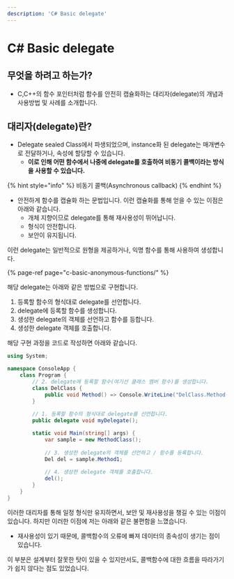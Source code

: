 ```yaml
---
description: 'C# Basic delegate'
---
```


# C\# Basic delegate

## 무엇을 하려고 하는가?

* C,C++의 함수 포인터처럼 함수를 안전히 캡슐화하는 대리자\(delegate\)의 개념과 사용방법 및 사례를 소개합니다.



## 대리자\(delegate\)란?

* Delegate sealed Class에서 파생되었으며, instance화 된 delegate는 매개변수로 전달하거나, 속성에 할당할 수 있습니다.
  * **이로 인해 어떤 함수에서 나중에 delegate를 호출하여 비동기 콜백이라는 방식을 사용할 수 있습니다.**

{% hint style="info" %}
비동기 콜백\(Asynchronous callback\)
{% endhint %}

* 안전하게 함수를 캡슐화 하는 문법입니다. 이런 캡슐화를 통해 얻을 수 있는 이점은 아래와 같습니다.
  * 개체 지향이므로 delegate를 통해 재사용성이 뛰어납니다.
  * 형식이 안전합니다.
  * 보안이 유지됩니다.

이런 delegate는 일반적으로 원형을 제공하거나, 익명 함수를 통해 사용하여 생성합니다.

{% page-ref page="c-basic-anonymous-functions/" %}

해당 delegate는 아래와 같은 방법으로 구현합니다.

1. 등록할 함수의 형식대로 delegate를 선언합니다.
2. delegate에 등록할 함수를 생성합니다.
3. 생성한 delegate의 객체를 선언하고 함수를 등합니다.
4. 생성한 delegate 객체를 호출합니다.

해당 구현 과정을 코드로 작성하면 아래와 같습니다.

```csharp
using System;

namespace ConsoleApp {
    class Program {
        // 2. delegate에 등록할 함수(여기선 클래스 멤버 함수)를 생성합니다.
        class DelClass { 
            public void Method() => Console.WriteLine("DelClass.Method()");
        }
        
        // 1. 등록할 함수의 형식대로 delegate를 선언합니다.
        public delegate void myDelegate();

        static void Main(string[] args) {
            var sample = new MethodClass();
            
            // 3. 생성한 delegate의 객체를 선언하고 / 함수를 등록합니다.
            Del del = sample.Method1;
            
            // 4. 생성한 delegate 객체를 호출합니다.
            del();
        }
    }
}
```



이러한 대리자를 통해 일정 형식만 유지하면서, 보안 및 재사용성을 챙길 수 있는 이점이 있습니다. 하지만 이러한 이점에 저는 아래와 같은 불편함을 느꼈습니다.

* 재사용성이 있기 때문에, 콜백함수의 오류에 빠져 데이터의 종속성이 생기는 점이 있습니다.

이 부분은 설계부터 잘못한 탓이 있을 수 있지만서도, 콜백함수에 대한 흐름을 따라가기가 쉽지 않다는 점도 있었습니다.

